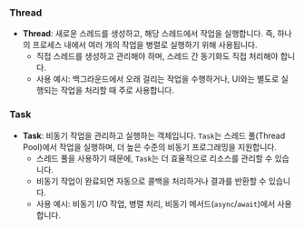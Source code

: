 ### Thread

- **Thread**: 새로운 스레드를 생성하고, 해당 스레드에서 작업을 실행합니다. 즉, 하나의 프로세스 내에서 여러 개의 작업을 병렬로 실행하기 위해 사용됩니다.
    - 직접 스레드를 생성하고 관리해야 하며, 스레드 간 동기화도 직접 처리해야 합니다.
    - 사용 예시: 백그라운드에서 오래 걸리는 작업을 수행하거나, UI와는 별도로 실행되는 작업을 처리할 때 주로 사용합니다.

### Task

- **Task**: 비동기 작업을 관리하고 실행하는 객체입니다. `Task`는 스레드 풀(Thread Pool)에서 작업을 실행하며, 더 높은 수준의 비동기 프로그래밍을 지원합니다.
    - 스레드 풀을 사용하기 때문에, `Task`는 더 효율적으로 리소스를 관리할 수 있습니다.
    - 비동기 작업이 완료되면 자동으로 콜백을 처리하거나 결과를 반환할 수 있습니다.
    - 사용 예시: 비동기 I/O 작업, 병렬 처리, 비동기 메서드(`async`/`await`)에서 사용합니다.